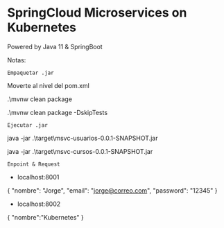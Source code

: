 # SpringCloud Microservices on Kubernetes

Powered by Java 11 & SpringBoot

Notas:

`Empaquetar .jar`

Moverte al nivel del pom.xml

.\mvnw clean package

.\mvnw clean package -DskipTests

`Ejecutar .jar`

java -jar .\target\msvc-usuarios-0.0.1-SNAPSHOT.jar

java -jar .\target\msvc-cursos-0.0.1-SNAPSHOT.jar

`Enpoint & Request`

- localhost:8001

{
"nombre": "Jorge",
"email": "jorge@correo.com",
"password": "12345"
}

- localhost:8002

{
"nombre":"Kubernetes"
}

